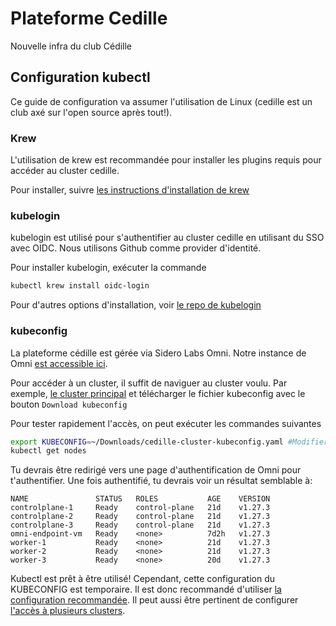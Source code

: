 # Plateforme Cedille
Nouvelle infra du club Cédille

## Configuration kubectl
Ce guide de configuration va assumer l'utilisation de Linux (cedille est un club axé sur l'open source après tout!).

### Krew
L'utilisation de krew est recommandée pour installer les plugins requis pour accéder au cluster cedille.

Pour installer, suivre [les instructions d'installation de krew](https://krew.sigs.k8s.io/docs/user-guide/setup/install/)

### kubelogin
kubelogin est utilisé pour s'authentifier au cluster cedille en utilisant du SSO avec OIDC. Nous utilisons Github comme provider d'identité.

Pour installer kubelogin, exécuter la  commande 
```bash
kubectl krew install oidc-login
```

Pour d'autres options d'installation, voir [le repo de kubelogin](https://github.com/int128/kubelogin)

### kubeconfig
La plateforme cédille est gérée via Sidero Labs Omni. Notre instance de Omni [est accessible ici](https://cedille.omni.siderolabs.io/omni/).

Pour accéder à un cluster, il suffit de naviguer au cluster voulu. Par exemple, [le cluster principal](https://cedille.omni.siderolabs.io/cluster/cedille-cluster/overview) et télécharger le fichier kubeconfig avec le bouton `Download kubeconfig`

Pour tester rapidement l'accès, on peut exécuter les commandes suivantes
```bash
export KUBECONFIG=~/Downloads/cedille-cluster-kubeconfig.yaml #Modifier selon l'emplacement du kubeconfig téléchargé
kubectl get nodes
```

Tu devrais être redirigé vers une page d'authentification de Omni pour t'authentifier. Une fois authentifié, tu devrais voir un résultat semblable à:
```console
NAME               STATUS   ROLES           AGE    VERSION
controlplane-1     Ready    control-plane   21d    v1.27.3
controlplane-2     Ready    control-plane   21d    v1.27.3
controlplane-3     Ready    control-plane   21d    v1.27.3
omni-endpoint-vm   Ready    <none>          7d2h   v1.27.3
worker-1           Ready    <none>          21d    v1.27.3
worker-2           Ready    <none>          21d    v1.27.3
worker-3           Ready    <none>          20d    v1.27.3
```

Kubectl est prêt à être utilisé! Cependant, cette configuration du KUBECONFIG est temporaire. Il est donc recommandé d'utiliser [la configuration recommandée](https://kubernetes.io/docs/concepts/configuration/organize-cluster-access-kubeconfig/). Il peut aussi être pertinent de configurer [l'accès à plusieurs clusters](https://kubernetes.io/docs/tasks/access-application-cluster/configure-access-multiple-clusters/).
